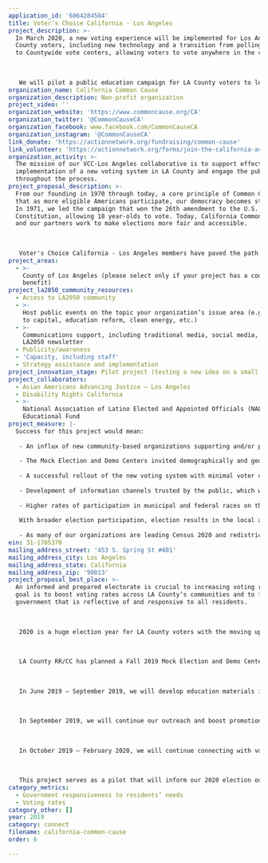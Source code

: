 ```yaml
---
application_id: '6064284584'
title: Voter's Choice California - Los Angeles
project_description: >-
  In March 2020, a new voting experience will be implemented for Los Angeles
  County voters, including new technology and a transition from polling places
  to Countywide vote centers, allowing voters to vote anywhere in the county. 
   
   
   
   We will pilot a public education campaign for LA County voters to learn about and experience the new voting system through the Fall 2019 Mock Election. We will also collect feedback from voters to help ensure a seamless rollout of the new voting experience.
organization_name: California Common Cause
organization_description: Non-profit organization
project_video: ''
organization_website: 'https://www.commoncause.org/CA'
organization_twitter: '@CommonCauseCA'
organization_facebook: www.facebook.com/CommonCauseCA
organization_instagram: '@CommonCauseCA'
link_donate: 'https://actionnetwork.org/fundraising/common-cause'
link_volunteer: 'https://actionnetwork.org/forms/join-the-california-action-team'
organization_activity: >-
  The mission of our VCC-Los Angeles collaborative is to support effective
  implementation of a new voting system in LA County and engage the public
  throughout the process.
project_proposal_description: >-
  From our founding in 1970 through today, a core principle of Common Cause is
  that as more eligible Americans participate, our democracy becomes stronger.
  In 1971, we led the campaign that won the 26th amendment to the U.S.
  Constitution, allowing 18 year-olds to vote. Today, California Common Cause
  and our partners work to make elections more fair and accessible. 
   
   
   
   Voter's Choice California - Los Angeles members have paved the path for increased youth participation, expanded voting rights, and flexible voting systems that meet the needs of all voters. Voter's Choice California - Los Angeles membership includes ACLU of California, Asian Americans Advancing Justice — Los Angeles, California Calls, California Common Cause, Coalition of Humane Immigrant Rights Los Angeles (CHIRLA), Disability Rights California, Future of California Elections, National Association of Latino Elected and Appointed Officials (NALEO) Educational Fund, Rock the Vote, and United Cerebral Palsy of Los Angeles County.
project_areas:
  - >-
    County of Los Angeles (please select only if your project has a countywide
    benefit)
project_la2050_community_resources:
  - Access to LA2050 community
  - >-
    Host public events on the topic your organization’s issue area (e.g. access
    to capital, education reform, clean energy, etc.) 
  - >-
    Communications support, including traditional media, social media, and
    LA2050 newsletter
  - Publicity/awareness
  - 'Capacity, including staff'
  - Strategy assistance and implementation
project_innovation_stage: Pilot project (testing a new idea on a small scale to prove feasibility)
project_collaborators:
  - Asian Americans Advancing Justice — Los Angeles
  - Disability Rights California
  - >-
    National Association of Latino Elected and Appointed Officials (NALEO)
    Educational Fund
project_measure: |-
  Success for this project would mean:
   
   - An influx of new community-based organizations supporting and/or partnering on the new voting system implementation project. These community-based organizations would be representative of Los Angeles County's demographic and geographic diversity.
   
   - The Mock Election and Demo Centers invited demographically and geographically representative participation.
   
   - A successful rollout of the new voting system with minimal voter confusion and high voter participation and confidence, accessibility, and satisfaction in the system. Our organizations are all involved in operating voter hotlines and poll monitoring programs during elections. Our call volume, feedback from the hotline, and reports from the field will be a strong measure of the success of our outreach campaign.
   
   - Development of information channels trusted by the public, which we will also use to distribute critical information about the 2020 elections. 
   
   - Higher rates of participation in municipal and federal races on the 2020 ballot. 
   
   With broader election participation, election results in the local and federal will be more reflective of the population’s values. This leads to a more satisfied electorate, who is confident in their political system and more likely to continue showing up to vote.
   
   - As many of our organizations are leading Census 2020 and redistricting work, the partnerships we build in this project will pave the path for strengthened relationships leading into this next cycle of work.
ein: 31-1705370
mailing_address_street: '453 S. Spring St #401'
mailing_address_city: Los Angeles
mailing_address_state: California
mailing_address_zip: '90013'
project_proposal_best_place: >-
  An informed and prepared electorate is crucial to increasing voting rates. Our
  goal is to boost voting rates across LA County’s communities and to foster a
  government that is reflective of and responsive to all residents.
   
   
   
   2020 is a huge election year for LA County voters with the moving up of the presidential primary date and the implementation of a new voting system. For the first time, many voters will also be voting on a range of races, including who should serve on City Council and who the presidential nominee should be, all on the same ballot. A robust and inclusive voter outreach plan is critical to ensure that the reforms successfully increase voter participation. By connecting with voters about the changes early and promoting broad participation in hands-on learning events, we will ensure that voters are prepared and excited to cast their ballots with a new voting system in 2020.
   
   
   
   LA County RR/CC has planned a Fall 2019 Mock Election and Demo Centers to promote public awareness of the new voting system. This will be the first opportunity for the public to experience the new voting system firsthand before voting in a real election. The first piece of our proposal is to educate voters about the changes and expand voter participation in the Mock Election and Demo Centers. The second piece is to collect feedback from voters on their experiences participating in the Mock Election.
   
   
   
   In June 2019 — September 2019, we will develop education materials including fact sheets and graphics on the changes, including translated materials. These materials will be distributed through online platforms including our central resource hub at voterschoice.org. We will conduct outreach with a focus on engaging organizations that work with language minority groups, low income communities, geographically isolated communities, and voters with disabilities. We will focus on communities who have been traditionally been underrepresented and whose early engagement would improve their voting rates in 2020.
   
   
   
   In September 2019, we will continue our outreach and boost promotion efforts to encourage public participation in the Fall 2019 Mock Election. During this time, we will connect with voters to get their feedback on their experience, including their thoughts on the changes, the location, and the voting process. We will also visit Mock Election sites to observe voters.
   
   
   
   In October 2019 — February 2020, we will continue connecting with voters on their voting experience to compile feedback and document any issues to improve the future voting experience. We will also reach out to Demo Center visitors to hear their feedback. 
   
   
   
   This project serves as a pilot that will inform our 2020 election outreach work and will prepare our communities to make their voices heard in the elections. Through this work, we can ensure that voters feel confident and prepared to cast their ballots in the 2020 elections.
category_metrics:
  - Government responsiveness to residents’ needs
  - Voting rates
category_other: []
year: 2019
category: connect
filename: california-common-cause
order: 6

---
```

